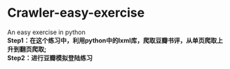 # Crawler-easy-exercise
An easy exercise in python                                                                                                                 
**Step1：在这个练习中，利用python中的lxml库，爬取豆瓣书评，从单页爬取上升到翻页爬取;**                                                         
**Step2：进行豆瓣模拟登陆练习**
